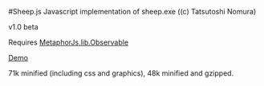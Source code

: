 #Sheep.js
Javascript implementation of sheep.exe ((c) Tatsutoshi Nomura)

v1.0 beta

Requires [MetaphorJs.lib.Observable](https://github.com/kuindji/metaphorjs-observable)

[Demo](http://kuindji.com/js/sheep/demo.html)

71k minified (including css and graphics), 48k minified and gzipped.